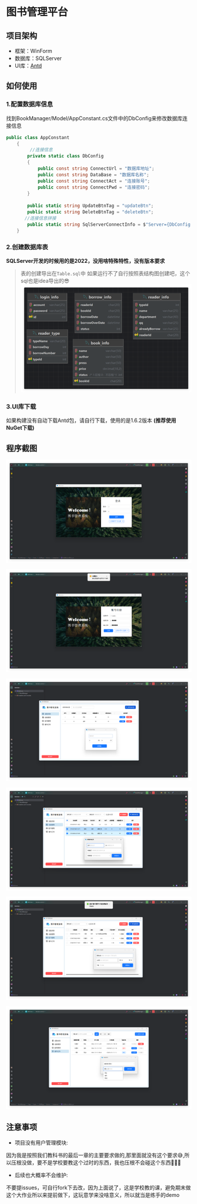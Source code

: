 # 图书管理平台

## 项目架构

- 框架：WinForm
- 数据库：SQLServer
- UI库：[Antd](https://gitee.com/antdui/AntdUI)

## 如何使用

### 1.配置数据库信息
找到BookManager/Model/AppConstant.cs文件中的DbConfig来修改数据库连接信息
```C#
public class AppConstant
    {
         //连接信息
        private static class DbConfig
        {
            public const string ConnectUrl = "数据库地址";
            public const string DataBase = "数据库名称";
            public const string ConnectAct = "连接账号";
            public const string ConnectPwd = "连接密码";
        }

        public static string UpdateBtnTag = "updateBtn";
        public static string DeleteBtnTag = "deleteBtn";
       //连接信息拼接
        public static string SqlServerConnectInfo = $"Server={DbConfig.ConnectUrl};Database={DbConfig.DataBase};User Id={DbConfig.ConnectAct};Password={DbConfig.ConnectPwd};";
    }
```

### 2.创建数据库表
**SQLServer开发的时候用的是2022，没用啥特殊特性，没有版本要求**

>表的创建导出在`Table.sql`中 如果运行不了自行按照表结构图创建吧，这个sql也是idea导出的😎 
![表结构图片](imgs/table.png)

### 3.UI库下载
如果构建没有自动下载Antd包，请自行下载，使用的是1.6.2版本 **(推荐使用NuGet下载)**

## 程序截图

![](imgs/login.png)

![](imgs/register.png)

![](imgs/readerType.png)

![](imgs/reader.png)

![](imgs/book.png)

![](imgs/borrow.png)

## 注意事项

- 项目没有用户管理模块:

因为我是按照我们教科书的最后一章的主要要求做的,那里面就没有这个要求😅,所以压根没做，要不是学校要教这个过时的东西，我也压根不会碰这个东西🤖🤖🤖

- 后续也大概率不会维护:

不要提issues，可自行fork下去改，因为上面说了，这是学校教的课，避免期末做这个大作业所以来提前做下，这玩意学来没啥意义，所以就当是练手的demo

